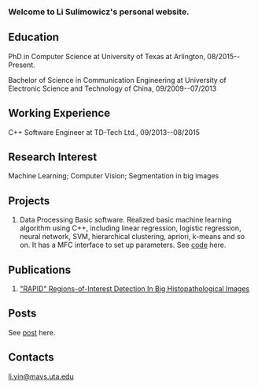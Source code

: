 ### Welcome to Li Sulimowicz's personal website.
## Education
PhD in Computer Science at University of Texas at Arlington, 08/2015--Present.

Bachelor of Science in Communication Engineering at University of Electronic Science and Technology of China, 09/2009--07/2013
## Working Experience
C++ Software Engineer at TD-Tech Ltd., 09/2013--08/2015
## Research Interest
Machine Learning; Computer Vision; Segmentation in big images
## Projects
1. Data Processing Basic software.
Realized basic machine learning algorithm using C++, including linear regression, logistic regression, neural network, SVM, hierarchical clustering, apriori, k-means and so on. It has a MFC interface to set up parameters. See [code](https://github.com/liyin2015/DataProc) here.

## Publications
1. ["RAPID" Regions-of-Interest Detection In Big Histopathological Images](https://arxiv.org/abs/1704.02083)

## Posts
See [post](https://computervisionweb.wordpress.com/blog/) here.

## Contacts
li.yin@mavs.uta.edu
